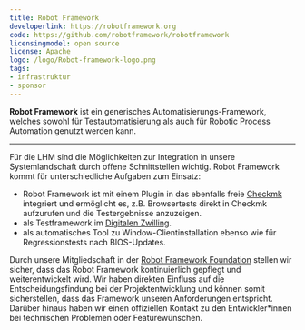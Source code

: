 ```yaml
---
title: Robot Framework
developerlink: https://robotframework.org
code: https://github.com/robotframework/robotframework
licensingmodel: open source
license: Apache
logo: /logo/Robot-framework-logo.png
tags:
- infrastruktur
- sponsor
---
```

__Robot Framework__ ist ein generisches Automatisierungs-Framework, welches sowohl für Testautomatisierung als auch für Robotic Process Automation genutzt werden kann.

---

Für die LHM sind die Möglichkeiten zur Integration in unsere Systemlandschaft durch offene Schnittstellen wichtig.
Robot Framework kommt für unterschiedliche Aufgaben zum Einsatz:

* Robot Framework ist mit einem Plugin in das ebenfalls freie [Checkmk](checkmk) integriert und ermöglicht es, z.B. Browsertests direkt in Checkmk aufzurufen und die Testergebnisse anzuzeigen.
* als Testframework im [Digitalen Zwilling](https://muenchen.digital/projekte/digitaler-zwilling.html).
* als automatisches Tool zu Window-Clientinstallation ebenso wie für Regressionstests nach BIOS-Updates.

Durch unsere Mitgliedschaft in der [Robot Framework Foundation](https://robotframework.org/foundation/#what-we-do) stellen wir sicher, dass das Robot Framework kontinuierlich gepflegt und weiterentwickelt wird.
Wir haben direkten Einfluss auf die Entscheidungsfindung bei der Projektentwicklung und können somit sicherstellen, dass das Framework unseren Anforderungen entspricht.
Darüber hinaus haben wir einen offiziellen Kontakt zu den Entwickler*innen bei technischen Problemen oder Featurewünschen.
